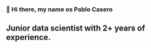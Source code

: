 ### 👋 Hi there, my name os Pablo Casero 
## Junior data scientist with 2+ years of experience.
<!--
**pablocaser/pablocaser** is a ✨ _special_ ✨ repository because its `README.md` (this file) appears on your GitHub profile.

Here are some ideas to get you started:

- 🔭 I’m currently working on a training grant from Telefonica. Basically, my achievements have been: creating databases, modelling internal workflows by using Microsoft Access and SQL language. I am expreience in data preprocessing, datda wrangling and machine learning. 
- 🌱 I’m currently studying a Master of Big Data and Data Science at Universidad Complutense of Madrid
- 👯 I’m looking to collaborate on ...
- 🤔 I’m looking for help with ...
- 💬 Ask me about ...
- 📫 How to reach me: ...
- 😄 Pronouns: ...
- ⚡ Fun fact: ...
-->
